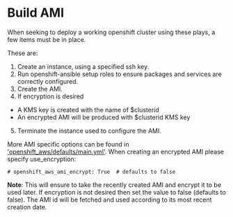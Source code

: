 # Build AMI

When seeking to deploy a working openshift cluster using these plays, a few
items must be in place.

These are:

1. Create an instance, using a specified ssh key.
2. Run openshift-ansible setup roles to ensure packages and services are correctly configured.
3. Create the AMI.
4. If encryption is desired
  - A KMS key is created with the name of $clusterid
  - An encrypted AMI will be produced with $clusterid KMS key
5. Terminate the instance used to configure the AMI.

More AMI specific options can be found in ['openshift_aws/defaults/main.yml'](../../roles/openshift_aws/defaults/main.yml).  When creating an encrypted AMI please specify use_encryption:
```
# openshift_aws_ami_encrypt: True  # defaults to false
```

**Note**:  This will ensure to take the recently created AMI and encrypt it to be used later.  If encryption is not desired then set the value to false (defaults to false). The AMI id will be fetched and used according to its most recent creation date.
